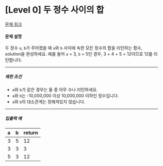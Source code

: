 # [Level 0] 두 정수 사이의 합

[문제 링크](https://school.programmers.co.kr/learn/courses/30/lessons/12912)

#### 문제 설명

두 정수 ```a```, ```b```가 주어졌을 때 ```a```와 ```b``` 사이에 속한 모든 정수의 합을 리턴하는 함수, solution을 완성하세요.
예를 들어 ```a``` = 3, ```b``` = 5인 경우, 3 + 4 + 5 = 12이므로 12를 리턴합니다.

---

##### 제한 조건

- ```a```와 ```b```가 같은 경우는 둘 중 아무 수나 리턴하세요.
- ```a```와 ```b```는 -10,000,000 이상 10,000,000 이하인 정수입니다.
- ```a```와 ```b```의 대소관계는 정해져있지 않습니다.

---

##### 입출력 예

|a|b|return|
|:---|:---|:---|
|3|5|12|
|3|3|3|
|5|3|12|
